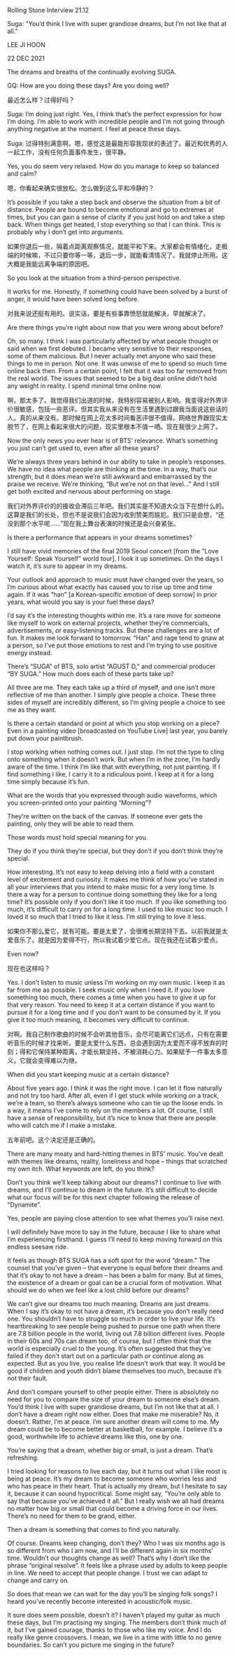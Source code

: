 Rolling Stone Interview 21.12

Suga: "You’d think I live with super grandiose dreams, but I’m not like that at all."

LEE JI HOON

22 DEC 2021

The dreams and breaths of the continually evolving SUGA.


GQ: How are you doing these days? Are you doing well?

最近怎么样？过得好吗？


Suga: I’m doing just right. Yes, I think that’s the perfect expression for how I’m doing. I’m able to work with incredible people and I’m not going through anything negative at the moment. I feel at peace these days.

Suga: 过得特别满意啊。嗯，感觉这是最能形容我现状的表述了。最近和优秀的人一起工作，没有任何负面事件发生，很平静。

Yes, you do seem very relaxed. How do you manage to keep so balanced and calm?

嗯，你看起来确实很放松。怎么做到这么平和冷静的？

It’s possible if you take a step back and observe the situation from a bit of distance. People are bound to become emotional and go to extremes at times, but you can gain a sense of clarity if you just hold on and take a step back. When things get heated, I stop everything so that I can think. This is probably why I don’t get into arguments.

如果你退后一些，隔着点距离观察情况，就能平和下来。大家都会有情绪化，走极端的时候嘛，不过只要你等一等，退后一步，就能看清情况了。我就停止所用。这大概是我能远离争端的原因吧。

So you look at the situation from a third-person perspective.

It works for me. Honestly, if something could have been solved by a burst of anger, it would have been solved long before.

对我来说还挺有用的。说实话，要是有些事靠愤怒就能解决，早就解决了。

Are there things you’re right about now that you were wrong about before?

Oh, so many. I think I was particularly affected by what people thought or said when we first debuted. I became very sensitive to their responses, some of them malicious. But I never actually met anyone who said these things to me in person. Not one. It was unwise of me to spend so much time online back then. From a certain point, I felt that it was too far removed from the real world. The issues that seemed to be a big deal online didn’t hold any weight in reality. I spend minimal time online now.

啊，那太多了。我觉得我们出道的时候，我特别容易被别人影响。我变得对外界评价很敏感，包括一些恶评。但其实我从来没有在生活里遇到过跟我当面说这些话的人。真的从来没有。那时候在网上花太多时间看恶评很不值得。网络世界跟现实太脱节了，在网上看起来很大的问题，现实里根本不值一哂。现在我很少上网了。

Now the only news you ever hear is of BTS’ relevance. What’s something you just can’t get used to, even after all these years?

We’re always three years behind in our ability to take in people’s responses. We have no idea what people are thinking at the time. In a way, that’s our strength, but it does mean we’re still awkward and embarrassed by the praise we receive. We’re thinking, “But we’re not on that level…” And I still get both excited and nervous about performing on stage.

我们对外界评价的的接收会滞后三年吧。我们其实是不知道大众当下在想什么的。这算是我们的长处，但也不是说我们会因为收到赞美而尴尬。我们只是会想，“还没到那个水平呢……”现在我上舞台表演的时候还是会兴奋紧张。

Is there a performance that appears in your dreams sometimes?

I still have vivid memories of the final 2019 Seoul concert [from the “Love Yourself: Speak Yourself” world tour]. I look it up sometimes. On the days I watch it, it’s sure to appear in my dreams.

Your outlook and approach to music must have changed over the years, so I’m curious about what exactly has caused you to rise up time and time again. If it was “han” [a Korean-specific emotion of deep sorrow] in prior years, what would you say is your fuel these days?

I’d say it’s the interesting thoughts within me. It’s a rare move for someone like myself to work on external projects, whether they’re commercials, advertisements, or easy-listening tracks. But these challenges are a lot of fun. It makes me look forward to tomorrow. “Han” and rage tend to gnaw at a person, so I’ve put those emotions to rest and I’m trying to use positive energy instead. 

There’s “SUGA” of BTS, solo artist “AGUST D,” and commercial producer “BY SUGA.” How much does each of these parts take up?

All three are me. They each take up a third of myself, and one isn’t more reflective of me than another. I simply give people a choice. These three sides of myself are incredibly different, so I’m giving people a choice to see me as they want.

Is there a certain standard or point at which you stop working on a piece? Even in a painting video [broadcasted on YouTube Live] last year, you barely put down your paintbrush.

I stop working when nothing comes out. I just stop. I’m not the type to cling onto something when it doesn’t work. But when I’m in the zone, I’m hardly aware of the time. I think I’m like that with everything, not just painting. If I find something I like, I carry it to a ridiculous point. I keep at it for a long time simply because it’s fun.

What are the words that you expressed through audio waveforms, which you screen-printed onto your painting “Morning”?

They’re written on the back of the canvas. If someone ever gets the painting, only they will be able to read them.

Those words must hold special meaning for you.

They do if you think they’re special, but they don’t if you don’t think they’re special.

How interesting. It’s not easy to keep delving into a field with a constant level of excitement and curiosity. It makes me think of how you’ve stated in all your interviews that you intend to make music for a very long time. Is there a way for a person to continue doing something they like for a long time?
It’s possible only if you don’t like it too much. If you like something too much, it’s difficult to carry on for a long time. I used to like music too much. I loved it so much that I tried to like it less. I’m still trying to love it less.

如果你不那么爱它，就有可能。要是太爱了，会很难长期坚持下去。以前我就是太爱音乐了。就是因为爱得不行，所以我试着少爱它点。现在我还在试着少爱点。

Even now?

现在也这样吗？

Yes. I don’t listen to music unless I’m working on my own music. I keep it as far from me as possible. I seek music only when I need it. If you love something too much, there comes a time when you have to give it up for that very reason. You need to keep it at a certain distance if you want to pursue it for a long time and if you don’t want to be consumed by it. If you give it too much meaning, it becomes very difficult to continue.

对啊。我自己制作歌曲的时候不会听其他音乐，会尽可能离它们远点，只有在需要听音乐的时候才找来听。要是太爱什么东西，总会遇到因为太爱而不得不放弃的时刻；得和它保持某种距离，才能长期坚持，不被消耗心力。如果赋予一件事太多意义，它就会变得难以为继。

When did you start keeping music at a certain distance?

About five years ago. I think it was the right move. I can let it flow naturally and not try too hard. After all, even if I get stuck while working on a track, we’re a team, so there’s always someone who can tie up the loose ends. In a way, it means I’ve come to rely on the members a lot. Of course, I still have a sense of responsibility, but it’s nice to know that there are people who will catch me if I make a mistake.

五年前吧。这个决定还是正确的。

There are many meaty and hard-hitting themes in BTS’ music. You’ve dealt with themes like dreams, reality, loneliness and hope – things that scratched my own itch. What keywords are left, do you think?

Don’t you think we’ll keep talking about our dreams? I continue to live with dreams, and I’ll continue to dream in the future. It’s still difficult to decide what our focus will be for this next chapter following the release of “Dynamite”.

Yes, people are paying close attention to see what themes you’ll raise next.

I will definitely have more to say in the future, because I like to share what I’m experiencing firsthand. I guess I’ll need to keep moving forward on this endless seesaw ride.

It feels as though BTS SUGA has a soft spot for the word “dream.” The counsel that you’ve given – that everyone is equal before their dreams and that it’s okay to not have a dream – has been a balm for many. But at times, the existence of a dream or goal can be a crucial form of motivation. What should we do when we feel like a lost child before our dreams?

We can’t give our dreams too much meaning. Dreams are just dreams. When I say it’s okay to not have a dream, it’s because you don’t really need one. You shouldn’t have to struggle so much in order to live your life. It’s heartbreaking to see people being pushed to pursue one path when there are 7.8 billion people in the world, living out 7.8 billion different lives. People in their 60s and 70s can dream too, of course, but I often think that the world is especially cruel to the young. It’s often suggested that they’ve failed if they don’t start out on a particular path or continue along as expected. But as you live, you realise life doesn’t work that way. It would be good if children and youth didn’t blame themselves too much, because it’s not their fault.

And don’t compare yourself to other people either. There is absolutely no need for you to compare the size of your dream to someone else’s dream. You’d think I live with super grandiose dreams, but I’m not like that at all. I don’t have a dream right now either. Does that make me miserable? No, it doesn’t. Rather, I’m at peace. I’m sure another dream will come to me. My dream could be to become better at basketball, for example. I believe it’s a good, worthwhile life to achieve dreams like this, one by one.

You’re saying that a dream, whether big or small, is just a dream. That’s refreshing.

I tried looking for reasons to live each day, but it turns out what I like most is being at peace. It’s my dream to become someone who worries less and who has peace in their heart. That is actually my dream, but I hesitate to say it, because it can sound hypocritical. Some might say, “You’re only able to say that because you’ve achieved it all.” But I really wish we all had dreams no matter how big or small that could become a driving force in our lives. There’s no need for them to be grand, either.

Then a dream is something that comes to find you naturally.

Of course. Dreams keep changing, don’t they? Who I was six months ago is so different from who I am now, and I’ll be different again in six months’ time. Wouldn’t our thoughts change as well? That’s why I don’t like the phrase “original resolve”. It feels like a phrase used by adults to keep people in line. We need to accept that people change. I trust we can adapt to change and carry on.

So does that mean we can wait for the day you’ll be singing folk songs? I heard you’ve recently become interested in acoustic/folk music.

It sure does seem possible, doesn’t it? I haven’t played my guitar as much these days, but I’m practising my singing. The members don’t think much of it, but I’ve gained courage, thanks to those who like my voice. And I do really like genre crossovers. I mean, we live in a time with little to no genre boundaries. So can’t you picture me singing in the future?
